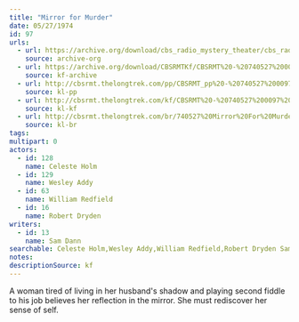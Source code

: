 ```yaml
---
title: "Mirror for Murder"
date: 05/27/1974
id: 97
urls: 
  - url: https://archive.org/download/cbs_radio_mystery_theater/cbs_radio_mystery_theater-0051-0100.zip/cbs_radio_mystery_theater-0051-0100%2Fcbsrmt_0097_mirror_for_murder.mp3
    source: archive-org
  - url: https://archive.org/download/CBSRMTKf/CBSRMT%20-%20740527%200097%20Mirror%20For%20Murder_kf.mp3
    source: kf-archive
  - url: http://cbsrmt.thelongtrek.com/pp/CBSRMT_pp%20-%20740527%200097%20Mirror%20for%20Murder.mp3
    source: kl-pp
  - url: http://cbsrmt.thelongtrek.com/kf/CBSRMT%20-%20740527%200097%20Mirror%20For%20Murder_kf.mp3
    source: kl-kf
  - url: http://cbsrmt.thelongtrek.com/br/740527%20Mirror%20For%20Murder%20-%20WOR.mp3
    source: kl-br
tags: 
multipart: 0
actors:  
  - id: 128
    name: Celeste Holm  
  - id: 129
    name: Wesley Addy  
  - id: 63
    name: William Redfield  
  - id: 16
    name: Robert Dryden
writers:  
  - id: 13
    name: Sam Dann
searchable: Celeste Holm,Wesley Addy,William Redfield,Robert Dryden Sam Dann
notes: 
descriptionSource: kf
---
```

A woman tired of living in her husband's shadow and playing second fiddle to his job believes her reflection in the mirror. She must rediscover her sense of self.